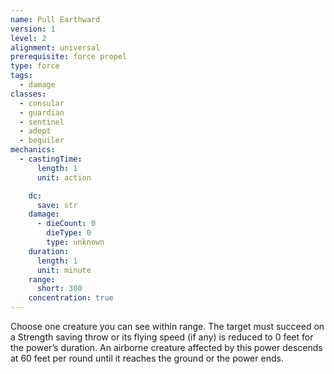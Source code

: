 ```yaml
---
name: Pull Earthward
version: 1
level: 2
alignment: universal
prerequisite: force propel
type: force
tags:
  - damage
classes:
  - consular
  - guardian
  - sentinel
  - adept
  - beguiler
mechanics:
  - castingTime:
      length: 1
      unit: action

    dc:
      save: str
    damage:
      - dieCount: 0
        dieType: 0
        type: unknown
    duration:
      length: 1
      unit: minute
    range:
      short: 300
    concentration: true
---
```

Choose one creature you can see within range. The target must succeed on a Strength saving throw or its flying speed (if any) is reduced to 0 feet for the power’s duration. An airborne creature affected by this power descends at 60 feet per round until it reaches the ground or the power ends.
    